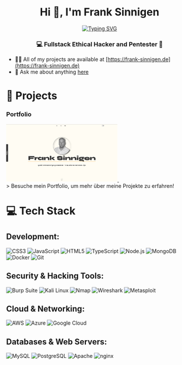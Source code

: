 <h1 align="center">Hi 👋, I'm Frank Sinnigen</h1>
<div align="center">
  <a href="https://git.io/typing-svg"><img src="https://readme-typing-svg.demolab.com?font=Fira+Code&pause=1000&width=435&lines=Welcome+to+my+GitHub+profile" alt="Typing SVG" /></a>
</div>

<h3 align="center">💻 Fullstack Ethical Hacker and Pentester 🔐</h3>


- 👨‍💻 All of my projects are available at [https://frank-sinnigen.de](https://frank-sinnigen.de)
- 💬 Ask me about anything [here](mailto:info@frank-sinnigen.de)
#  :memo: Projects

### Portfolio
<a href="https://frank-sinnigen.de/">
    <img src="https://github.com/frank-bcn/portfolio/blob/main/src/assets/%20images/etc_images/screenshotPortfolio.png" alt="Portfolio Screenshot" width="300"/> 
</a> &nbsp;<br>
> Besuche mein Portfolio, um mehr über meine Projekte zu erfahren!

# 💻 Tech Stack 
## Development:
![CSS3](https://img.shields.io/badge/css3-%231572B6.svg?style=for-the-badge&logo=css3&logoColor=white) 
![JavaScript](https://img.shields.io/badge/javascript-%23323330.svg?style=for-the-badge&logo=javascript&logoColor=%23F7DF1E) 
![HTML5](https://img.shields.io/badge/html5-%23E34F26.svg?style=for-the-badge&logo=html5&logoColor=white) 
![TypeScript](https://img.shields.io/badge/typescript-%23007ACC.svg?style=for-the-badge&logo=typescript&logoColor=white) 
![Node.js](https://img.shields.io/badge/Node.js-%2361DAFB.svg?style=for-the-badge&logo=node.js&logoColor=white) 
![MongoDB](https://img.shields.io/badge/mongodb-%2347A248.svg?style=for-the-badge&logo=mongodb&logoColor=white)
![Docker](https://img.shields.io/badge/docker-%232496ED.svg?style=for-the-badge&logo=docker&logoColor=white)
![Git](https://img.shields.io/badge/git-%23F1502F.svg?style=for-the-badge&logo=git&logoColor=white)

## Security & Hacking Tools:
![Burp Suite](https://img.shields.io/badge/Burp%20Suite-%23000000.svg?style=for-the-badge&logo=burpsuite&logoColor=white) 
![Kali Linux](https://img.shields.io/badge/Kali%20Linux-%23402A4B.svg?style=for-the-badge&logo=kali-linux&logoColor=white)
![Nmap](https://img.shields.io/badge/nmap-%23009e2f.svg?style=for-the-badge&logo=nmap&logoColor=white)
![Wireshark](https://img.shields.io/badge/wireshark-%23000000.svg?style=for-the-badge&logo=wireshark&logoColor=white)
![Metasploit](https://img.shields.io/badge/metasploit-%23e22d2d.svg?style=for-the-badge&logo=metasploit&logoColor=white)

## Cloud & Networking:
![AWS](https://img.shields.io/badge/aws-%23FF9900.svg?style=for-the-badge&logo=amazon-aws&logoColor=white)
![Azure](https://img.shields.io/badge/azure-%23007FFF.svg?style=for-the-badge&logo=microsoft-azure&logoColor=white)
![Google Cloud](https://img.shields.io/badge/google%20cloud-%234285F4.svg?style=for-the-badge&logo=google-cloud&logoColor=white)

## Databases & Web Servers:
![MySQL](https://img.shields.io/badge/mysql-%234479A1.svg?style=for-the-badge&logo=mysql&logoColor=white)
![PostgreSQL](https://img.shields.io/badge/postgresql-%23315792.svg?style=for-the-badge&logo=postgresql&logoColor=white)
![Apache](https://img.shields.io/badge/apache-%23D22128.svg?style=for-the-badge&logo=apache&logoColor=white)
![nginx](https://img.shields.io/badge/nginx-%23009639.svg?style=for-the-badge&logo=nginx&logoColor=white)

